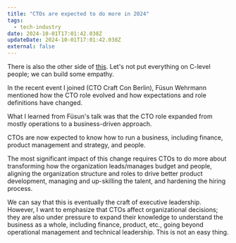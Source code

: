 ```yaml
---
title: "CTOs are expected to do more in 2024"
tags:
  - tech-industry
date: 2024-10-01T17:01:42.038Z
updateDate: 2024-10-01T17:01:42.038Z
external: false
---
```


There is also the other side of [this](/journal/employer-market-will-change/). Let's not put everything on C-level people; we can build some empathy.

In the recent event I joined (CTO Craft Con Berlin), Füsun Wehrmann mentioned how the CTO role evolved and how expectations and role definitions have changed.

What I learned from Füsun's talk was that the CTO role expanded from mostly operations to a business-driven approach.

CTOs are now expected to know how to run a business, including finance, product management and strategy, and people.

The most significant impact of this change requires CTOs to do more about transforming how the organization leads/manages budget and people, aligning the organization structure and roles to drive better product development, managing and up-skilling the talent, and hardening the hiring process.

We can say that this is eventually the craft of executive leadership. However, I want to emphasize that CTOs affect organizational decisions; they are also under pressure to expand their knowledge to understand the business as a whole, including finance, product, etc., going beyond operational management and technical leadership. This is not an easy thing.
